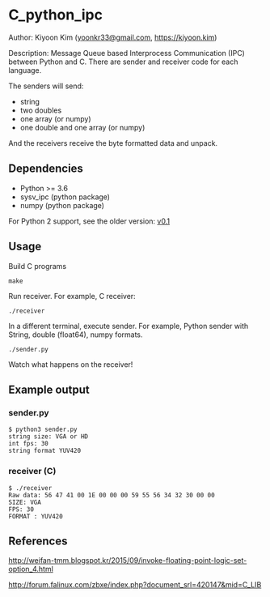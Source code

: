 # C_python_ipc

Author: Kiyoon Kim (yoonkr33@gmail.com, https://kiyoon.kim)  

Description: Message Queue based Interprocess Communication (IPC) between Python and C. There are sender and receiver code for each language.  

The senders will send:  
- string
- two doubles
- one array (or numpy)
- one double and one array (or numpy)

And the receivers receive the byte formatted data and unpack.


## Dependencies

- Python >= 3.6
- sysv_ipc (python package)
- numpy (python package)

For Python 2 support, see the older version: [v0.1](https://github.com/kiyoon/C_python_ipc/tree/v0.1)

## Usage

Build C programs

`make`

Run receiver. For example, C receiver:

`./receiver`

In a different terminal, execute sender. For example, Python sender with String, double (float64), numpy formats.

`./sender.py`

Watch what happens on the receiver!

## Example output
### sender.py
```
$ python3 sender.py
string size: VGA or HD
int fps: 30
string format YUV420
```

### receiver (C)
```
$ ./receiver
Raw data: 56 47 41 00 1E 00 00 00 59 55 56 34 32 30 00 00
SIZE: VGA
FPS: 30
FORMAT : YUV420
```

## References

http://weifan-tmm.blogspot.kr/2015/09/invoke-floating-point-logic-set-option_4.html  

http://forum.falinux.com/zbxe/index.php?document_srl=420147&mid=C_LIB
